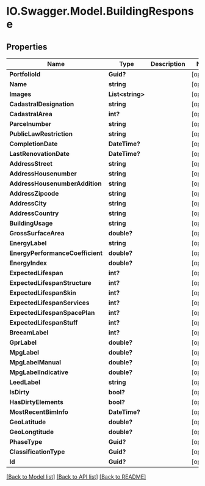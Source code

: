 # IO.Swagger.Model.BuildingResponse
## Properties

Name | Type | Description | Notes
------------ | ------------- | ------------- | -------------
**PortfolioId** | **Guid?** |  | [optional] 
**Name** | **string** |  | [optional] 
**Images** | **List&lt;string&gt;** |  | [optional] 
**CadastralDesignation** | **string** |  | [optional] 
**CadastralArea** | **int?** |  | [optional] 
**Parcelnumber** | **string** |  | [optional] 
**PublicLawRestriction** | **string** |  | [optional] 
**CompletionDate** | **DateTime?** |  | [optional] 
**LastRenovationDate** | **DateTime?** |  | [optional] 
**AddressStreet** | **string** |  | [optional] 
**AddressHousenumber** | **string** |  | [optional] 
**AddressHousenumberAddition** | **string** |  | [optional] 
**AddressZipcode** | **string** |  | [optional] 
**AddressCity** | **string** |  | [optional] 
**AddressCountry** | **string** |  | [optional] 
**BuildingUsage** | **string** |  | [optional] 
**GrossSurfaceArea** | **double?** |  | [optional] 
**EnergyLabel** | **string** |  | [optional] 
**EnergyPerformanceCoefficient** | **double?** |  | [optional] 
**EnergyIndex** | **double?** |  | [optional] 
**ExpectedLifespan** | **int?** |  | [optional] 
**ExpectedLifespanStructure** | **int?** |  | [optional] 
**ExpectedLifespanSkin** | **int?** |  | [optional] 
**ExpectedLifespanServices** | **int?** |  | [optional] 
**ExpectedLifespanSpacePlan** | **int?** |  | [optional] 
**ExpectedLifespanStuff** | **int?** |  | [optional] 
**BreeamLabel** | **int?** |  | [optional] 
**GprLabel** | **double?** |  | [optional] 
**MpgLabel** | **double?** |  | [optional] 
**MpgLabelManual** | **double?** |  | [optional] 
**MpgLabelIndicative** | **double?** |  | [optional] 
**LeedLabel** | **string** |  | [optional] 
**IsDirty** | **bool?** |  | [optional] 
**HasDirtyElements** | **bool?** |  | [optional] 
**MostRecentBimInfo** | **DateTime?** |  | [optional] 
**GeoLatitude** | **double?** |  | [optional] 
**GeoLongtitude** | **double?** |  | [optional] 
**PhaseType** | **Guid?** |  | [optional] 
**ClassificationType** | **Guid?** |  | [optional] 
**Id** | **Guid?** |  | [optional] 

[[Back to Model list]](../README.md#documentation-for-models) [[Back to API list]](../README.md#documentation-for-api-endpoints) [[Back to README]](../README.md)

